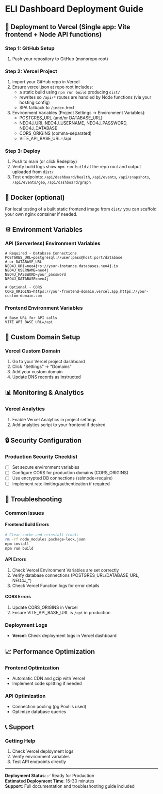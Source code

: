 # ELI Dashboard Deployment Guide

## 🚀 Deployment to Vercel (Single app: Vite frontend + Node API functions)

### Step 1: GitHub Setup
1. Push your repository to GitHub (monorepo root)

### Step 2: Vercel Project
1. Import your GitHub repo in Vercel
2. Ensure vercel.json at repo root includes:
   - a static build using `npm run build` producing `dist/`
   - rewrites so `/api/*` routes are handled by Node functions (via your hosting config)
   - SPA fallback to `/index.html`
3. Environment Variables (Project Settings → Environment Variables):
   - POSTGRES_URL (and/or DATABASE_URL)
   - NEO4J_URI, NEO4J_USERNAME, NEO4J_PASSWORD, NEO4J_DATABASE
   - CORS_ORIGINS (comma-separated)
   - VITE_API_BASE_URL=/api

### Step 3: Deploy
1. Push to main (or click Redeploy)
2. Verify build logs show `npm run build` at the repo root and output uploaded from `dist/`
3. Test endpoints: `/api/dashboard/health`, `/api/events`, `/api/snapshots`, `/api/events/geo`, `/api/dashboard/graph`

## 🐳 Docker (optional)

For local testing of a built static frontend image from `dist/` you can scaffold your own nginx container if needed.


## ⚙️ Environment Variables

### API (Serverless) Environment Variables
```env
# Required - Database Connections
POSTGRES_URL=postgresql://user:pass@host:port/database
# or DATABASE_URL
NEO4J_URI=neo4j+s://your-instance.databases.neo4j.io
NEO4J_USERNAME=neo4j
NEO4J_PASSWORD=your_password
NEO4J_DATABASE=neo4j

# Optional - CORS
CORS_ORIGINS=https://your-frontend-domain.vercel.app,https://your-custom-domain.com
```

### Frontend Environment Variables
```env
# Base URL for API calls
VITE_API_BASE_URL=/api
```

## 🔧 Custom Domain Setup

### Vercel Custom Domain
1. Go to your Vercel project dashboard
2. Click "Settings" → "Domains"
3. Add your custom domain
4. Update DNS records as instructed

## 📊 Monitoring & Analytics

### Vercel Analytics
1. Enable Vercel Analytics in project settings
2. Add analytics script to your frontend if desired

## 🔒 Security Configuration

### Production Security Checklist
- [ ] Set secure environment variables
- [ ] Configure CORS for production domains (CORS_ORIGINS)
- [ ] Use encrypted DB connections (sslmode=require)
- [ ] Implement rate limiting/authentication if required

## 🚨 Troubleshooting

### Common Issues

#### Frontend Build Errors
```bash
# Clear cache and reinstall (root)
rm -rf node_modules package-lock.json
npm install
npm run build
```

#### API Errors
1. Check Vercel Environment Variables are set correctly
2. Verify database connections (POSTGRES_URL/DATABASE_URL, NEO4J_*)
3. Check Vercel Function logs for error details

#### CORS Errors
1. Update CORS_ORIGINS in Vercel
2. Ensure VITE_API_BASE_URL is `/api` in production

### Deployment Logs
- **Vercel**: Check deployment logs in Vercel dashboard

## 📈 Performance Optimization

### Frontend Optimization
- Automatic CDN and gzip with Vercel
- Implement code splitting if needed

### API Optimization
- Connection pooling (pg Pool is used)
- Optimize database queries

## 📞 Support

### Getting Help
1. Check Vercel deployment logs
2. Verify environment variables
3. Test API endpoints directly

---

**Deployment Status**: ✅ Ready for Production  
**Estimated Deployment Time**: 15-30 minutes  
**Support**: Full documentation and troubleshooting guide included

